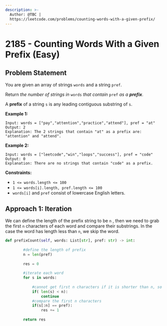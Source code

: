 ```yaml
---
description: >-
  Author: @TBC |
  https://leetcode.com/problems/counting-words-with-a-given-prefix/
---
```


# 2185 - Counting Words With a Given Prefix (Easy)

## Problem Statement

You are given an array of strings `words` and a string `pref`.

Return _the number of strings in_ `words` _that contain_ `pref` _as a **prefix**_.

A **prefix** of a string `s` is any leading contiguous substring of `s`.

**Example 1:**

```
Input: words = ["pay","attention","practice","attend"], pref = "at"
Output: 2
Explanation: The 2 strings that contain "at" as a prefix are: "attention" and "attend".
```

**Example 2:**

```
Input: words = ["leetcode","win","loops","success"], pref = "code"
Output: 0
Explanation: There are no strings that contain "code" as a prefix.
```

**Constraints:**

* `1 <= words.length <= 100`
* `1 <= words[i].length, pref.length <= 100`
* `words[i]` and `pref` consist of lowercase English letters.

## Approach 1: Iteration

We can define the length of the prefix string to be `n` , then we need to grab the first `n` characters of each word and compare their substrings. In the case the word has length less than `n`, we skip the word.

```python
def prefixCount(self, words: List[str], pref: str) -> int:
        
        #define the length of prefix
        n = len(pref)
        
        res = 0
        
        #iterate each word
        for s in words:
        
            #cannot get first n characters if it is shorter than n, so skip
            if( len(s) < n):
                continue
            #compare the first n characters
            if(s[:n] == pref):
                res += 1
                
        return res
```
